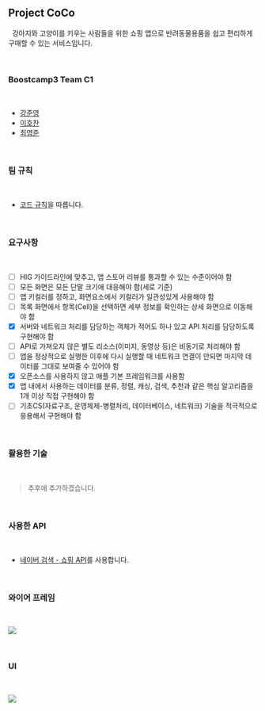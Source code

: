 ## Project CoCo

&nbsp;
강아지와 고양이를 키우는 사람들을 위한 쇼핑 앱으로 반려동물용품을 쉽고 편리하게 구매할 수 있는 서비스입니다.

&nbsp;
### Boostcamp3 Team C1
&nbsp;
* [강준영](https://github.com/lavaKangJun)
* [이호찬](https://github.com/LHOCHAN)
* [최영준](https://github.com/0jun0815)

&nbsp;
### 팀 규칙
&nbsp;
* [코드 규칙](https://github.com/boostcamp3-iOS/team-c1/wiki/코드-규칙)을 따릅니다.

&nbsp;
### 요구사항
&nbsp;
* [ ] HIG 가이드라인에 맞추고, 앱 스토어 리뷰를 통과할 수 있는 수준이어야 함
* [ ] 모든 화면은 모든 단말 크기에 대응해야 함(세로 기준)
* [ ] 앱 키컬러를 정하고, 화면요소에서 키컬러가 일관성있게 사용해야 함
* [ ] 목록 화면에서 항목(Cell)을 선택하면 세부 정보를 확인하는 상세 화면으로 이동해야 함
* [x] 서버와 네트워크 처리를 담당하는 객체가 적어도 하나 있고 API 처리를 담당하도록 구현해야 함
* [ ] API로 가져오지 않은 별도 리소스(이미지, 동영상 등)은 비동기로 처리해야 함
* [ ] 앱을 정상적으로 실행한 이후에 다시 실행할 때 네트워크 연결이 안되면 마지막 데이터를 그대로 보여줄 수 있어야 함
* [x] 오픈소스를 사용하지 않고 애플 기본 프레임워크를 사용함
* [x] 앱 내에서 사용하는 데이터를 분류, 정렬, 캐싱, 검색, 추천과 같은 핵심 알고리즘을 1개 이상 직접 구현해야 함
* [ ] 기초CS(자료구조, 운영체제-병렬처리, 데이터베이스, 네트워크) 기술을 적극적으로 응용해서 구현해야 함

&nbsp;
### 활용한 기술
&nbsp;
> 추후에 추가하겠습니다.

&nbsp;
### 사용한 API
&nbsp;
* [네이버 검색 - 쇼핑 API](https://developers.naver.com/docs/search/shopping)를 사용합니다.

&nbsp;
### 와이어 프레임
&nbsp;

![](https://github.com/boostcamp3-iOS/team-c1/blob/develop/Images/coco-wireframe.png)

&nbsp;
### UI
&nbsp;

![](https://github.com/boostcamp3-iOS/team-c1/blob/develop/Images/coco-ui.png)
